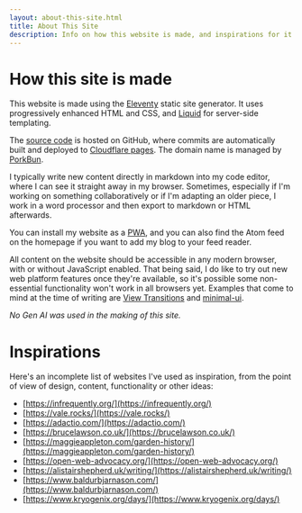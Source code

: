 ```yaml
---
layout: about-this-site.html
title: About This Site
description: Info on how this website is made, and inspirations for it
---
```


# How this site is made

This website is made using the [Eleventy](www.11ty.dev) static site generator. It uses progressively enhanced HTML and CSS, and [Liquid](https://shopify.github.io/liquid/) for server-side templating.

The [source code](https://github.com/FormularSumo/formularsumo.co.uk) is hosted on GitHub, where commits are automatically built and deployed to [Cloudflare pages](https://pages.cloudflare.com/). The domain name is managed by [PorkBun](porkbun.com/).

I typically write new content directly in markdown into my code editor, where I can see it straight away in my browser. Sometimes, especially if I'm working on something collaboratively or if I'm adapting an older piece, I work in a word processor and then export to markdown or HTML afterwards.

You can install my website as a [PWA](https://developer.mozilla.org/en-US/docs/Web/Progressive_web_apps), and you can also find the Atom feed on the homepage if you want to add my blog to your feed reader.

All content on the website should be accessible in any modern browser, with or without JavaScript enabled. That being said, I do like to try out new web platform features once they're available, so it's possible some non-essential functionality won't work in all browsers yet. Examples that come to mind at the time of writing are [View Transitions](https://developer.mozilla.org/en-US/docs/Web/CSS/CSS_view_transitions) and [minimal-ui](https://developer.mozilla.org/en-US/docs/Web/Progressive_web_apps/Manifest/Reference/display#syntax:~:text=minimal%2Dui,-39).

*No Gen AI was used in the making of this site.*

# Inspirations

Here's an incomplete list of websites I've used as inspiration, from the point of view of design, content, functionality or other ideas:

* [https://infrequently.org/](https://infrequently.org/)
* [https://vale.rocks/](https://vale.rocks/)
* [https://adactio.com/](https://adactio.com/)
* [https://brucelawson.co.uk/](https://brucelawson.co.uk/)
* [https://maggieappleton.com/garden-history/](https://maggieappleton.com/garden-history/)
* [https://open-web-advocacy.org/](https://open-web-advocacy.org/)
* [https://alistairshepherd.uk/writing/](https://alistairshepherd.uk/writing/)
* [https://www.baldurbjarnason.com/](https://www.baldurbjarnason.com/)
* [https://www.kryogenix.org/days/](https://www.kryogenix.org/days/)